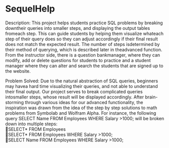 # SequelHelp

Description: This project helps students practice SQL problems by breaking downtheir queries into smaller steps, and displaying the output tables fromeach  step.   This  can  guide  students  by  helping  them  visualize  whateach  step  of  their  query  does  so  they  can  adjust  accordingly  if  their final result does not match the expected result. The number of steps isdetermined by their method of querying, which is described later in theadvanced function.  From the instructor side, there is a question bankmanager, where they can modify, add or delete questions for students to practice and a student manager where they can alter and search the students that are signed up to the website. 

Problem Solved: Due to the natural abstraction of SQL queries, beginners may havea hard time visualizing their queries, and not able to understand their final  output.  Our  project  serves  to  break  complicated  queries  intosmaller steps, whose result will be displayed accordingly.  After brain-storming through various ideas for our advanced functionality, the inspiration was drawn from the idea of the step by step solutions to math problems from Symbolab and Wolfram Alpha. For instance, the following query SELECT Name FROM Employees WHERE Salary >1000;
will be broken down into multiple steps:
</br>
SELECT* FROM Employees
</br>
SELECT* FROM Employees WHERE Salary >1000;
</br>
SELECT Name FROM Employees WHERE Salary >1000;

